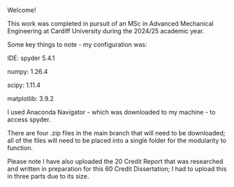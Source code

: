 Welcome!

This work was completed in pursuit of an MSc in Advanced Mechanical Engineering at Cardiff University during the 2024/25 academic year.

Some key things to note - my configuration was:

  IDE:         spyder 5.4.1
  
  numpy:       1.26.4
  
  scipy:       1.11.4
  
  matplotlib:  3.9.2

I used Anaconda Navigator - which was downloaded to my machine - to access spyder.

There are four .zip files in the main branch that will need to be downloaded;
all of the files will need to be placed into a single folder for the modularity
to function.

Please note I have also uploaded the 20 Credit Report that was researched
and written in preparation for this 60 Credit Dissertation; I had to upload
this in three parts due to its size.
